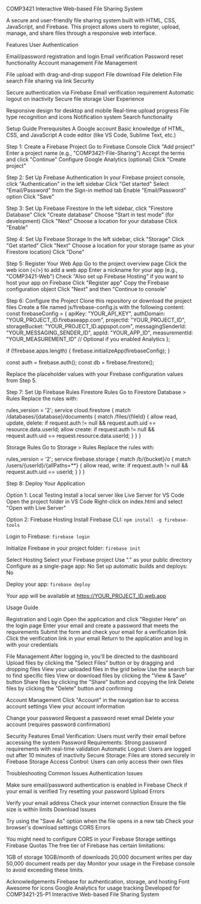 COMP3421 Interactive Web-based File Sharing System

A secure and user-friendly file sharing system built with HTML, CSS, JavaScript, and Firebase. This project allows users to register, upload, manage, and share files through a responsive web interface.

Features
User Authentication

Email/password registration and login
Email verification
Password reset functionality
Account management
File Management

File upload with drag-and-drop support
File download
File deletion
File search
File sharing via link
Security

Secure authentication via Firebase
Email verification requirement
Automatic logout on inactivity
Secure file storage
User Experience

Responsive design for desktop and mobile
Real-time upload progress
File type recognition and icons
Notification system
Search functionality

Setup Guide
Prerequisites
A Google account
Basic knowledge of HTML, CSS, and JavaScript
A code editor (like VS Code, Sublime Text, etc.)

Step 1: Create a Firebase Project
Go to Firebase Console
Click "Add project"
Enter a project name (e.g., "COMP3421-File-Sharing")
Accept the terms and click "Continue"
Configure Google Analytics (optional)
Click "Create project"

Step 2: Set Up Firebase Authentication
In your Firebase project console, click "Authentication" in the left sidebar
Click "Get started"
Select "Email/Password" from the Sign-in method tab
Enable "Email/Password" option
Click "Save"

Step 3: Set Up Firebase Firestore
In the left sidebar, click "Firestore Database"
Click "Create database"
Choose "Start in test mode" (for development)
Click "Next"
Choose a location for your database
Click "Enable"

Step 4: Set Up Firebase Storage
In the left sidebar, click "Storage"
Click "Get started"
Click "Next"
Choose a location for your storage (same as your Firestore location)
Click "Done"

Step 5: Register Your Web App
Go to the project overview page
Click the web icon (</>) to add a web app
Enter a nickname for your app (e.g., "COMP3421-Web")
Check "Also set up Firebase Hosting" if you want to host your app on Firebase
Click "Register app"
Copy the Firebase configuration object
Click "Next" and then "Continue to console"

Step 6: Configure the Project
Clone this repository or download the project files
Create a file named js/firebase-config.js with the following content:
const firebaseConfig = {
    apiKey: "YOUR_API_KEY",
    authDomain: "YOUR_PROJECT_ID.firebaseapp.com",
    projectId: "YOUR_PROJECT_ID",
    storageBucket: "YOUR_PROJECT_ID.appspot.com",
    messagingSenderId: "YOUR_MESSAGING_SENDER_ID",
    appId: "YOUR_APP_ID",
    measurementId: "YOUR_MEASUREMENT_ID" // Optional if you enabled Analytics
};

if (!firebase.apps.length) {
    firebase.initializeApp(firebaseConfig);
}

const auth = firebase.auth();
const db = firebase.firestore();


Replace the placeholder values with your Firebase configuration values from Step 5.

Step 7: Set Up Firebase Rules
Firestore Rules
Go to Firestore Database > Rules
Replace the rules with:

rules_version = '2';
service cloud.firestore {
  match /databases/{database}/documents {
    match /files/{fileId} {
      allow read, update, delete: if request.auth != null && request.auth.uid == resource.data.userId;
      allow create: if request.auth != null && request.auth.uid == request.resource.data.userId;
    }
  }
}



Storage Rules
Go to Storage > Rules
Replace the rules with:

rules_version = '2';
service firebase.storage {
  match /b/{bucket}/o {
    match /users/{userId}/{allPaths=**} {
      allow read, write: if request.auth != null && request.auth.uid == userId;
    }
  }
}



Step 8: Deploy Your Application

Option 1: Local Testing
Install a local server like Live Server for VS Code
Open the project folder in VS Code
Right-click on index.html and select "Open with Live Server"

Option 2: Firebase Hosting
Install Firebase CLI:
``npm install -g firebase-tools``


Login to Firebase:
``firebase login``


Initialize Firebase in your project folder:
``firebase init``


Select Hosting
Select your Firebase project
Use "." as your public directory
Configure as a single-page app: No
Set up automatic builds and deploys: No

Deploy your app:
``firebase deploy``


Your app will be available at https://YOUR_PROJECT_ID.web.app


Usage Guide

Registration and Login
Open the application and click "Register Here" on the login page
Enter your email and create a password that meets the requirements
Submit the form and check your email for a verification link
Click the verification link in your email
Return to the application and log in with your credentials

File Management
After logging in, you'll be directed to the dashboard
Upload files by clicking the "Select Files" button or by dragging and dropping files
View your uploaded files in the grid below
Use the search bar to find specific files
View or download files by clicking the "View & Save" button
Share files by clicking the "Share" button and copying the link
Delete files by clicking the "Delete" button and confirming

Account Management
Click "Account" in the navigation bar to access account settings
View your account information

Change your password
Request a password reset email
Delete your account (requires password confirmation)

Security Features
Email Verification: Users must verify their email before accessing the system
Password Requirements: Strong password requirements with real-time validation
Automatic Logout: Users are logged out after 10 minutes of inactivity
Secure Storage: Files are stored securely in Firebase Storage
Access Control: Users can only access their own files

Troubleshooting
Common Issues
Authentication Issues

Make sure email/password authentication is enabled in Firebase
Check if your email is verified
Try resetting your password
Upload Errors

Verify your email address
Check your internet connection
Ensure the file size is within limits
Download Issues

Try using the "Save As" option when the file opens in a new tab
Check your browser's download settings
CORS Errors

You might need to configure CORS in your Firebase Storage settings
Firebase Quotas
The free tier of Firebase has certain limitations:

1GB of storage
10GB/month of downloads
20,000 document writes per day
50,000 document reads per day
Monitor your usage in the Firebase console to avoid exceeding these limits.


Acknowledgements
Firebase for authentication, storage, and hosting
Font Awesome for icons
Google Analytics for usage tracking
Developed for COMP3421-25-P1 Interactive Web-based File Sharing System